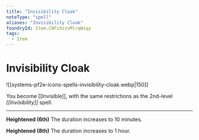 ```yaml
---
title: "Invisibility Cloak"
noteType: "spell"
aliases: "Invisibility Cloak"
foundryId: Item.CNFz5zzvMlrqWiqy
tags:
  - Item
---
```


# Invisibility Cloak
![[systems-pf2e-icons-spells-invisibility-cloak.webp|150]]

You become [[Invisible]], with the same restrictions as the 2nd-level _[[Invisibility]]_ spell.

* * *

**Heightened (6th)** The duration increases to 10 minutes.

**Heightened (8th)** The duration increases to 1 hour.
